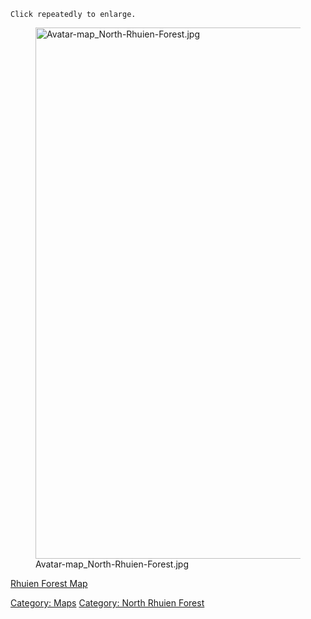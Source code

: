 `Click repeatedly to enlarge.`

<figure>
<img src="Avatar-map_North-Rhuien-Forest.jpg"
title="Avatar-map_North-Rhuien-Forest.jpg" width="850"
alt="Avatar-map_North-Rhuien-Forest.jpg" />
<figcaption
aria-hidden="true">Avatar-map_North-Rhuien-Forest.jpg</figcaption>
</figure>

[Rhuien Forest Map](Rhuien_Forest_Map "wikilink")  

[Category: Maps](Category:_Maps "wikilink") [Category: North Rhuien
Forest](Category:_North_Rhuien_Forest "wikilink")
